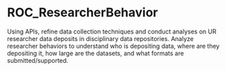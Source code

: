 # ROC_ResearcherBehavior
Using APIs, refine data collection techniques and conduct analyses on UR researcher data deposits in disciplinary data repositories. Analyze researcher behaviors to understand who is depositing data, where are they depositing it, how large are the datasets, and what formats are submitted/supported.
